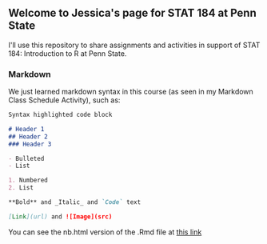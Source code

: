 ## Welcome to Jessica's page for STAT 184 at Penn State

I'll use this repository to share assignments and activities in support of STAT 184: Introduction to R at Penn State.

### Markdown

We just learned markdown syntax in this course (as seen in my Markdown Class Schedule Activity), such as:

```markdown
Syntax highlighted code block

# Header 1
## Header 2
### Header 3

- Bulleted
- List

1. Numbered
2. List

**Bold** and _Italic_ and `Code` text

[Link](url) and ![Image](src)
```
You can see the nb.html version of the .Rmd file at [this link](file:///C:/Users/jessl/Documents/activity-markdown-class-schedule-jesslynne73/J.%20Strait%20Markdown%20Activity.nb.html)
